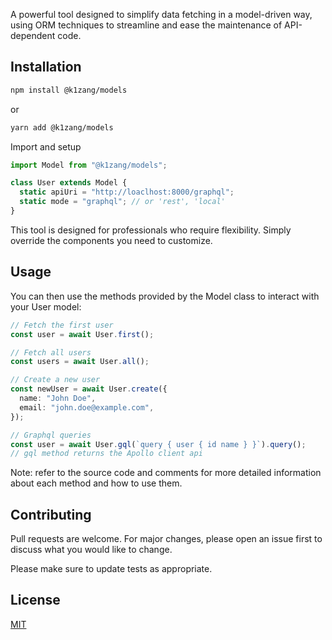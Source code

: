 A powerful tool designed to simplify data fetching in a model-driven way, using ORM techniques to streamline and ease the maintenance of API-dependent code.

## Installation

```bash
npm install @k1zang/models
```

or

```bash
yarn add @k1zang/models
```

Import and setup

```typescript
import Model from "@k1zang/models";

class User extends Model {
  static apiUri = "http://loaclhost:8000/graphql";
  static mode = "graphql"; // or 'rest', 'local'
}
```

This tool is designed for professionals who require flexibility. Simply override the components you need to customize.

## Usage

You can then use the methods provided by the Model class to interact with your User model:

```typescript
// Fetch the first user
const user = await User.first();

// Fetch all users
const users = await User.all();

// Create a new user
const newUser = await User.create({
  name: "John Doe",
  email: "john.doe@example.com",
});

// Graphql queries
const user = await User.gql(`query { user { id name } }`).query();
// gql method returns the Apollo client api
```

Note: refer to the source code and comments for more detailed information about each method and how to use them.

## Contributing

Pull requests are welcome.
For major changes, please open an issue first to discuss what you would like to change.

Please make sure to update tests as appropriate.

## License

[MIT](https://choosealicense.com/licenses/mit/)
